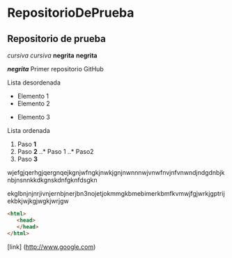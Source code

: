 # RepositorioDePrueba
## Repositorio de prueba
*cursiva* _cursiva_
**negrita** __negrita__

**_negrita_**
Primer repositorio GitHub

Lista desordenada
+ Elemento 1
+ Elemento 2
* Elemento 3

Lista ordenada
1. Paso **1**
2. Paso **2**
..* Paso 1
..* Paso2
3. Paso **3**

wjefgjqerhgjqergnqejkgnjwfngkjnwkjgnjnwnnnwjvnwfnvjnfvnwndjndgdnbjknbjnsnnkkdkgnskdnfgknfdsgkn

ekglbnjnjnrjivnjernbjnerjbn3nojetjokmmgkbmebimerkbmfkvmwjfgjwrkjgptrijekbkjwjkgjwgkjwrjgw

```html
<html>
   <head>
   </head>
</html>
```
[link] (http://www.google.com)
